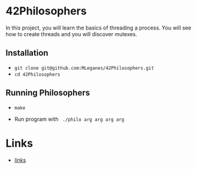 # 42Philosophers
In this project, you will learn the basics of threading a process.
You will see how to create threads and you will discover mutexes.

## Installation

* `git clone git@github.com:MLeganes/42Philosophers.git`
* `cd 42Philosophers`

## Running Philosophers
 
* `make`

* Run program with ``` ./philo arg arg arg arg```

# Links

* [links](https://wwww.links/)
